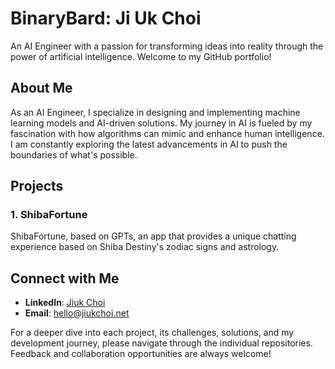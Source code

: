# BinaryBard: Ji Uk Choi

An AI Engineer with a passion for transforming ideas into reality through the power of artificial intelligence. Welcome to my GitHub portfolio!

## About Me

As an AI Engineer, I specialize in designing and implementing machine learning models and AI-driven solutions. My journey in AI is fueled by my fascination with how algorithms can mimic and enhance human intelligence. I am constantly exploring the latest advancements in AI to push the boundaries of what's possible.

## Projects

### 1. **ShibaFortune**

ShibaFortune, based on GPTs, an app that provides a unique chatting experience based on Shiba Destiny's zodiac signs and astrology.

## Connect with Me

- **LinkedIn**: [Jiuk Choi](https://www.linkedin.com/in/jiuk-choi-3b1972167/)
- **Email**: [hello@jiukchoi.net](mailto:hello@jiukchoi.net)

For a deeper dive into each project, its challenges, solutions, and my development journey, please navigate through the individual repositories. Feedback and collaboration opportunities are always welcome!
